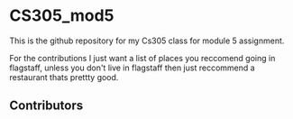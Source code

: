 # CS305_mod5
This is the github repository for my Cs305 class for module 5 assignment.

For the contributions I just want a list of places you reccomend going in flagstaff, unless you don't live in flagstaff then just reccommend a restaurant thats prettty good.

## Contributors
